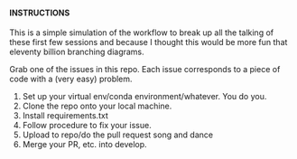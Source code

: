 #### INSTRUCTIONS
This is a simple simulation of the workflow to break up all the talking of these first few sessions and because I thought this would be more fun that eleventy billion branching diagrams.

Grab one of the issues in this repo. Each issue corresponds to a piece of code with a (very easy) problem.

1. Set up your virtual env/conda environment/whatever. You do you.
2. Clone the repo onto your local machine.
3. Install requirements.txt
4. Follow procedure to fix your issue.
5. Upload to repo/do the pull request song and dance
6. Merge your PR, etc. into develop.
